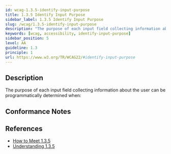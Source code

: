 ```yaml
---
id: wcag-1.3.5-identify-input-purpose
title: 1.3.5 Identify Input Purpose
sidebar_label: 1.3.5 Identify Input Purpose
slug: /wcag/1.3.5-identify-input-purpose
description: "The purpose of each input field collecting information about the user can be programmatically determined when:"
keywords: [wcag, accessibility, identify-input-purpose]
sidebar_position: 5
level: AA
guideline: 1.3
principle: 1
url: https://www.w3.org/TR/WCAG22/#identify-input-purpose
---
```


## Description

The purpose of each input field collecting information about the user can be programmatically determined when:

## Conformance Notes

<!-- Add your conformance notes and evaluation here -->

## References

- [How to Meet 1.3.5](https://www.w3.org/WAI/WCAG22/quickref/#identify-input-purpose)
- [Understanding 1.3.5](https://www.w3.org/WAI/WCAG22/Understanding/identify-input-purpose.html)




